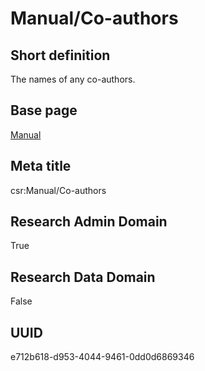# Manual/Co-authors
## Short definition
The names of any co-authors.
## Base page
[Manual](../../Objects/Manual.md)
## Meta title
csr:Manual/Co-authors
## Research Admin Domain
True
## Research Data Domain
False
## UUID
e712b618-d953-4044-9461-0dd0d6869346
